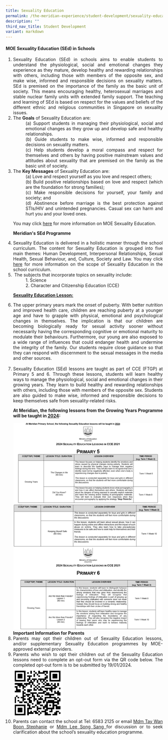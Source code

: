 ```yaml
---
title: Sexuality Education
permalink: /the-meridian-experience/student-development/sexuality-education/
description: ""
third_nav_title: Student Development
variant: markdown
---
```

#### MOE Sexuality Education (SEd) in Schools

<ol align="justify">
  <li>Sexuality Education (SEd) in schools aims to enable students to understand the physiological, social and emotional changes they experience as they mature, develop healthy and rewarding relationships with others, including those with members of the opposite sex, and make wise, informed and responsible decisions on sexuality matters. SEd is premised on the importance of the family as the basic unit of society. This means encouraging healthy, heterosexual marriages and stable nuclear family units with extended family support. The teaching and learning of SEd is based on respect for the values and beliefs of the different ethnic and religious communities in Singapore on sexuality issues.</li>
	
  <li>The <b>Goals</b> of Sexuality Education are: 
		<dd>(a) Support students in managing their physiological, social and emotional changes as they grow up and develop safe and healthy relationships.</dd>
		<dd> (b) Guide students to make wise, informed and responsible decisions on sexuality matters.</dd>
		<dd>(c) Help students develop a moral compass and respect for themselves and others by having positive mainstream values and attitudes about sexuality that are premised on the family as the basic unit of society.</dd>
	</li>
	
  <li>The <b>Key Messages</b> of Sexuality Education are:</li>
	<dd>(a) Love and respect yourself as you love and respect others;</dd>
		<dd>(b) Build positive relationships based on love and respect (which are the foundation for strong families);</dd>
		<dd>(c) Make responsible decisions for yourself, your family and society; and</dd>
		<dd>(d) Abstinence before marriage is the best protection against STIs/HIV and unintended pregnancies. Casual sex can harm and hurt you and your loved ones.</dd>


<p>You may click <a href="https://go.gov.sg/moe-sexuality-education">here</a> for more information on MOE Sexuality Education.</p>

<b>Meridian's SEd Programme</b>
	
<li>Sexuality Education is delivered in a holistic manner through the school curriculum. The content for Sexuality Education is grouped into five main themes: Human Development, Interpersonal Relationships, Sexual Health, Sexual Behaviour, and, Culture, Society and Law. You may click <a href="https://go.gov.sg/moe-sexuality-education-scope">here</a> for more information on the scope of Sexuality Education in the school curriculum.</li>

<li>&nbsp;The subjects that incorporate topics on sexuality include:</li>
	<dd>1.  Science</dd>
	<dd>2. Character and Citizenship Education (CCE)</dd>
	
<p><u><b>Sexuality Education Lesson:</b></u>&nbsp;</p>
	
<li>The upper primary years mark the onset of puberty. With better nutrition and improved health care, children are reaching puberty at a younger age and have to grapple with physical, emotional and psychological changes in themselves. The implication is that our children are becoming biologically ready for sexual activity sooner without necessarily having the corresponding cognitive or emotional maturity to modulate their behaviours. Furthermore, our young are also exposed to a wide range of influences that could endanger health and undermine the integrity of the family. Our students require close guidance so that they can respond with discernment to the sexual messages in the media and other sources.</li>
<br>
<li>Sexuality Education (SEd) lessons are taught as part of CCE (FTGP) at Primary 5 and 6. Through these lessons, students will learn healthy ways to manage the physiological, social and emotional changes in their growing years. They learn to build healthy and rewarding relationships with others, including those with members of the opposite sex. Students are also guided to make wise, informed and responsible decisions to keep themselves safe from sexuality-related risks.</li>

**At Meridian, the following lessons from the Growing Years Programme will be taught in&nbsp;<u>2024</u>:**
	
<img src="/images/The%20Meridian%20Experience/Sexuality%20Education/2024_Sexuality_Education_1.png">
	<br>
<img src="/images/The%20Meridian%20Experience/Sexuality%20Education/2024_Sexuality_Education_2.png">
	<br>
<img src="/images/The%20Meridian%20Experience/Sexuality%20Education/2024_Sexuality_Education_3.png">
<b>Important Information for Parents</b>
	
<li> Parents may opt their children out of Sexuality Education lessons, and/or supplementary Sexuality Education programmes by MOE-approved external providers.</li>
	
<li>Parents who wish to opt their children out of the Sexuality Education lessons need to complete an opt-out form via the QR code below. The completed opt-out form is to be submitted by 19/01/2024.</li>
	
<img style="width: 150px; height: 150px; border: 5px solid white;" alt="" src="/images/The%20Meridian%20Experience/Sexuality%20Education/Sexuality_QR_Code.png">



<li>Parents can contact the school at Tel: 6583 2125 or email&nbsp;<a href="mailto: tay_wan_boon@moe.edu.sg">Mdm Tay Wan Boon Stephanie</a> or&nbsp;<a href="mailto: lee_song_sang@moe.edu.sg">Mdm Lee Song Sang </a>for discussion or to seek clarification about the school’s sexuality&nbsp;education programme.</li>


</ol>
